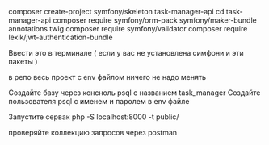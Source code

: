 composer create-project symfony/skeleton task-manager-api
cd task-manager-api
composer require symfony/orm-pack symfony/maker-bundle annotations twig
composer require symfony/validator
composer require lexik/jwt-authentication-bundle

Ввести это в терминале ( если у вас не установлена симфони и эти пакеты )

в репо весь проект с env файлом ничего не надо менять 

Создайте базу через консноль psql с названием task_manager 
Создайте пользователя psql с именем и паролем в env файле 

Запустите сервак php -S localhost:8000 -t public/

проверяйте коллекцию запросов через postman
